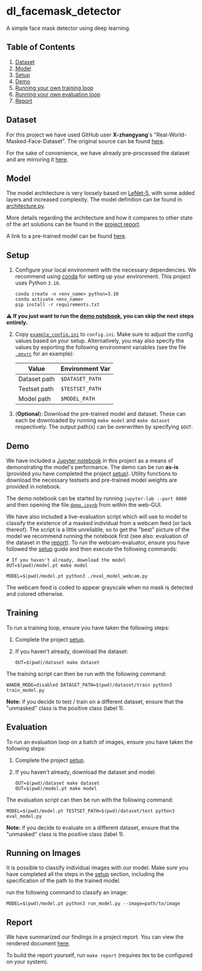 # dl_facemask_detector

A simple face mask detector using deep learning.

## Table of Contents

1. [Dataset](#dataset)
2. [Model](#model)
3. [Setup](#setup)
4. [Demo](#demo)
5. [Running your own training loop](#training)
6. [Running your own evaluation loop](#classification)
7. [Report](#report)

## Dataset

For this project we have used GitHub user **X-zhangyang**'s
"Real-World-Masked-Face-Dataset". The original source can be found
[here](https://github.com/X-zhangyang/Real-World-Masked-Face-Dataset).

For the sake of convenience, we have already pre-processed the dataset and are
mirroring it
[here](https://drive.google.com/file/d/1ip04I_bX-PuIXnuzoEhAL_UZW1qTXu8y/view?usp=sharing).


## Model

The model architecture is very loosely based on
[LeNet-5](http://yann.lecun.com/exdb/lenet/), with some added layers and
increased complexity. The model definition can be found in
[architecture.py](./architecture.py).

More details regarding the architecture and how it compares to other
state of the art solutions can be found in the [project report](#report).

A link to a pre-trained model can be found
[here](https://drive.google.com/file/d/14Vk8ochj48OGOw6KAUaD4nEakPPcgIo4/view?usp=sharing).

## Setup

1. Configure your local environment with the necessary dependencies. We
   recommend using [conda](https://docs.conda.io/en/latest/) for setting up
   your environment. This project uses Python `3.10`.

    ```shell
    conda create -n <env_name> python=3.10
    conda activate <env_name>
    pip install -r requirements.txt
    ```

**⚠️ If you just want to run the [demo notebook](#demo), you can skip the next
steps entirely.**

2. Copy [`example_config.ini`](./example_config.ini) to `config.ini`. Make sure
   to adjust the config values based on your setup. Alternatively, you may also
   specify the values by exporting the following environment variables (see the
   file [`.envrc`](./.envrc) for an example):

   | Value          | Environment Var |
   |--------------- | --------------- |
   | Dataset path   | `$DATASET_PATH`   |
   | Testset path   | `$TESTSET_PATH`   |
   | Model path     | `$MODEL_PATH`        |


3. (**Optional**): Download the pre-trained model and dataset. These can each
   be downloaded by running `make model` and `make dataset` respectively. The
   output path(s) can be overwritten by specifying `$OUT`.

## Demo

We have included a [Jupyter notebook](./demo.ipynb) in this project as a means
of demonstrating the model's performance. The demo can be run **as-is**
(provided you have completed the project [setup](#setup)). Utility functions to
download the necessary testsets and pre-trained model weights are provided in
notebook.

The demo notebook can be started by running `jupyter-lab --port 8080` and then
opening the file [`demo.ipynb`](./demo.ipynb) from within the web-GUI.

We have also included a live-evaluation script which will use to model to
classify the existence of a masked individual from a webcam feed (or lack
thereof). The script is a little unreliable, so to get the "best" picture of
the model we recommend running the notebook first (see also: evaluation of the
dataset in the [report](#report)). To run the webcam-evaluator, ensure you have
followed the [setup](#setup) guide and then execute the following commands:

```shell
# If you haven't already, download the model
OUT=$(pwd)/model.pt make model

MODEL=$(pwd)/model.pt python3 ./eval_model_webcam.py
```

The webcam feed is coded to appear grayscale when no mask is detected and
colored otherwise.

## Training

To run a training loop, ensure you have taken the following steps:

1. Complete the project [setup](#setup).
2. If you haven't already, download the dataset:

    ```shell
    OUT=$(pwd)/dataset make dataset
    ```

The training script can then be run with the following command:

```shell
WANDB_MODE=disabled DATASET_PATH=$(pwd)/dataset/train python3 train_model.py
```

**Note:** if you decide to test / train on a different dataset, ensure that the
"unmasked" class is the positive class (label 1).

## Evaluation

To run an evaluation loop on a batch of images, ensure you have taken the
following steps:

1. Complete the project [setup](#setup).
2. If you haven't already, download the dataset and model:

    ```shell
    OUT=$(pwd)/dataset make dataset
    OUT=$(pwd)/model.pt make model
    ```

The evaluation script can then be run with the following command:

```shell
MODEL=$(pwd)/model.pt TESTSET_PATH=$(pwd)/dataset/test python3 eval_model.py
```

**Note:** if you decide to evaluate on a different dataset, ensure that the
"unmasked" class is the positive class (label 1).

## Running on Images

It is possible to classify individual images with our model. Make sure you have completed all the steps in the [setup](#setup) section, including the specification of the path to the trained model.

run the following command to classify an image:
```shell
MODEL=$(pwd)/model.pt python3 run_model.py --image=path/to/image
```
## Report

We have summarized our findings in a project report. You can view the rendered
document [here](./report/report.pdf).

To build the report yourself, run `make report` (requires tex to be configured
on your system).


